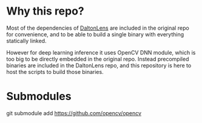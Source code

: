 # Why this repo?

Most of the dependencies of
[DaltonLens](https://github.com/DaltonLens/DaltonLens) are included in the
original repo for convenience, and to be able to build a single binary with
everything statically linked.

However for deep learning inference it uses OpenCV DNN module, which is too big
to be directly embedded in the original repo. Instead precompiled binaries are
included in the DaltonLens repo, and this repository is here to host the scripts
to build those binaries.


# Submodules

git submodule add https://github.com/opencv/opencv